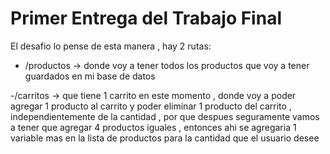 # Primer Entrega del Trabajo Final

El desafio lo pense de esta manera , hay 2 rutas:

- /productos -> donde voy a tener todos los productos que voy a tener guardados en mi base de datos

-/carritos -> que tiene 1 carrito en este momento , donde voy a poder agregar 1 producto al carrito y poder eliminar 1 producto del carrito , independientemente de la cantidad , por que despues seguramente vamos a tener que agregar 4 productos iguales , entonces ahi se agregaria 1 variable mas en la lista de productos para la cantidad que el usuario desee